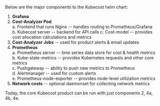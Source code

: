 Below are the major components to the Kubecost helm chart:

1. **Grafana**
2. **Cost-Analyzer Pod**  
    a. Frontend that runs Nginx -- handles routing to Prometheus/Grafana   
    b. Kubecost server -- backend for API calls
    c. Cost-model -- provides cost allocation calculations and metrics
3. **Cost-Analyzer Jobs** -- used for product alerts & email updates
4. **Prometheus**  
    a. Prometheus server -- time series data store for cost & health metrics  
    b. Kube-state-metrics -- provides Kubernetes requests and other core metrics  
    c. Pushgateway -- ability to push new metrics to Prometheus  
    d. Alertmanager -- used for custom alerts  
    e. Prometheus-node-exporter -- provides node-level utilization metrics  
5. **Network costs** -- optional daemonset for collecting network metrics

Today, the core Kubecost product can be run with just components 2, 4a, 4b, 4e. 
